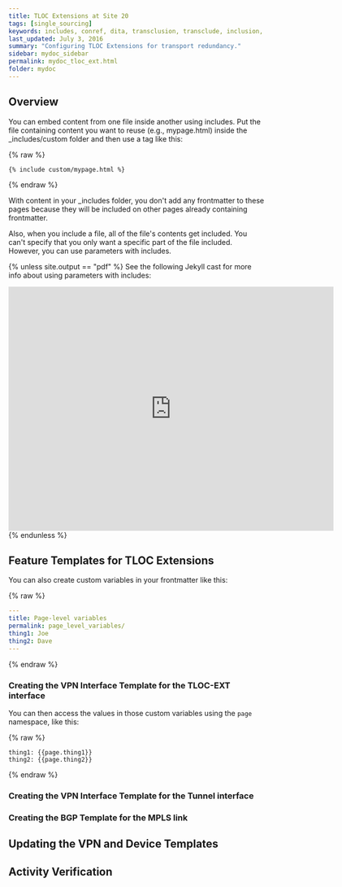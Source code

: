 ```yaml
---
title: TLOC Extensions at Site 20
tags: [single_sourcing]
keywords: includes, conref, dita, transclusion, transclude, inclusion, reference
last_updated: July 3, 2016
summary: "Configuring TLOC Extensions for transport redundancy."
sidebar: mydoc_sidebar
permalink: mydoc_tloc_ext.html
folder: mydoc
---
```


## Overview
You can embed content from one file inside another using includes. Put the file containing content you want to reuse (e.g., mypage.html) inside the \_includes/custom folder and then use a tag like this:

{% raw %}
```
{% include custom/mypage.html %}
```
{% endraw %}

With content in your \_includes folder, you don't add any frontmatter to these pages because they will be included on other pages already containing frontmatter.

Also, when you include a file, all of the file's contents get included. You can't specify that you only want a specific part of the file included. However, you can use parameters with includes.

{% unless site.output == "pdf" %}
See the following Jekyll cast for more info about using parameters with includes:

<iframe width="640" height="480" src="https://www.youtube.com/embed/kzpGqdEMbIs" frameborder="0" allowfullscreen></iframe>
{% endunless %}

## Feature Templates for TLOC Extensions

You can also create custom variables in your frontmatter like this:

{% raw %}
```yaml
---
title: Page-level variables
permalink: page_level_variables/
thing1: Joe
thing2: Dave
---
```
{% endraw %}

### Creating the VPN Interface Template for the TLOC-EXT interface

You can then access the values in those custom variables using the `page` namespace, like this:

{% raw %}
```
thing1: {{page.thing1}}
thing2: {{page.thing2}}
```
{% endraw %}

### Creating the VPN Interface Template for the Tunnel interface

### Creating the BGP Template for the MPLS link

## Updating the VPN and Device Templates

## Activity Verification
